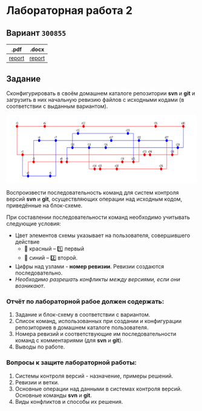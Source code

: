 # Лабораторная работа 2

## Вариант `300855`

| .pdf                        | .docx                        |
|-----------------------------|------------------------------|
| [report](./report/opi2.pdf) | [report](./report/opi2.docx) |

## Задание

Сконфигурировать в своём домашнем каталоге репозитории **svn** и **git** и загрузить в них начальную ревизию файлов с исходными кодами (в соответствии с выданным вариантом).

<img alt="task" src="./report/task.png" height="180">

Воспроизвести последовательность команд для систем контроля версий **svn** и **git**, осуществляющих операции над исходным кодом, приведённые на блок-схеме.

При составлении последовательности команд необходимо учитывать следующие условия:

- Цвет элементов схемы указывает на пользователя, совершившего действие
    - :red_circle: красный – :one: первый
    - :large_blue_circle: синий – :two: второй.
- Цифры над узлами - **номер ревизии**. Ревизии создаются последовательно.
- *Необходимо разрешать конфликты между версиями, если они возникают*.


### Отчёт по лабораторной рабое должен содержать:

1. Задание и блок-схему в соответствии с вариантом.
2. Список команд, использованных при создании и конфигурации репозиториев в домашнем каталоге пользователя.
3. Номера ревизий и соответствующие им последовательности команд с комментариями (для **svn** и **git**).
4. Выводы по работе.

### Вопросы к защите лабораторной работы:

1. Системы контроля версий - назначение, примеры решений.
2. Ревизии и ветки.
3. Основные операции над данными в системах контроля версий. Основные команды **svn** и **git**.
4. Виды конфликтов и способы их решения.
